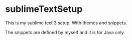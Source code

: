 # sublimeTextSetup
This is my sublime text 3 setup. With themes and snippets.

The snippets are defined by myself and it is for Java only.
